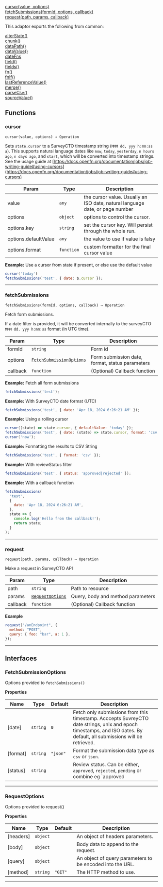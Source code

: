<dl>
<dt>
    <a href="#cursor">cursor(value, options)</a></dt>
<dt>
    <a href="#fetchsubmissions">fetchSubmissions(formId, options, callback)</a></dt>
<dt>
    <a href="#request">request(path, params, callback)</a></dt>
</dl>


This adaptor exports the following from common:
<dl>
<dt>
    <a href="/adaptors/packages/common-docs#alterstate">alterState()</a>
</dt>
<dt>
    <a href="/adaptors/packages/common-docs#chunk">chunk()</a>
</dt>
<dt>
    <a href="/adaptors/packages/common-docs#datapath">dataPath()</a>
</dt>
<dt>
    <a href="/adaptors/packages/common-docs#datavalue">dataValue()</a>
</dt>
<dt>
    <a href="/adaptors/packages/common-docs#datefns">dateFns</a>
</dt>
<dt>
    <a href="/adaptors/packages/common-docs#field">field()</a>
</dt>
<dt>
    <a href="/adaptors/packages/common-docs#fields">fields()</a>
</dt>
<dt>
    <a href="/adaptors/packages/common-docs#fn">fn()</a>
</dt>
<dt>
    <a href="/adaptors/packages/common-docs#fnif">fnIf()</a>
</dt>
<dt>
    <a href="/adaptors/packages/common-docs#lastreferencevalue">lastReferenceValue()</a>
</dt>
<dt>
    <a href="/adaptors/packages/common-docs#merge">merge()</a>
</dt>
<dt>
    <a href="/adaptors/packages/common-docs#parsecsv">parseCsv()</a>
</dt>
<dt>
    <a href="/adaptors/packages/common-docs#sourcevalue">sourceValue()</a>
</dt></dl>

## Functions
### cursor

<p><code>cursor(value, options) ⇒ Operation</code></p>

Sets `state.cursor` to a SurveyCTO timestamp string (`MMM dd, yyy h:mm:ss a`).
This supports natural language dates like `now`, `today`, `yesterday`, `n hours ago`, `n days ago`, and `start`,
which will be converted into timestamp strings.
See the usage guide at [https://docs.openfn.org/documentation/jobs/job-writing-guide#using-cursors](https://docs.openfn.org/documentation/jobs/job-writing-guide#using-cursors)


| Param | Type | Description |
| --- | --- | --- |
| value | <code>any</code> | the cursor value. Usually an ISO date, natural language date, or page number |
| options | <code>object</code> | options to control the cursor. |
| options.key | <code>string</code> | set the cursor key. Will persist through the whole run. |
| options.defaultValue | <code>any</code> | the value to use if value is falsy |
| options.format | <code>function</code> | custom formatter for the final cursor value |

**Example:** Use a cursor from state if present, or else use the default value
```js
cursor('today')
fetchSubmissions('test', { date: $.cursor });
```

* * *

### fetchSubmissions

<p><code>fetchSubmissions(formId, options, callback) ⇒ Operation</code></p>

Fetch form submissions.

If a date filter is provided, it will be  converted internally to the surveyCTO `MMM dd, yyy h:mm:ss` format (in UTC time).


| Param | Type | Description |
| --- | --- | --- |
| formId | <code>string</code> | Form id |
| options | [<code>FetchSubmissionOptions</code>](#fetchsubmissionoptions) | Form submission date, format, status parameters |
| callback | <code>function</code> | (Optional) Callback function |

**Example:** Fetch all form submissions
```js
fetchSubmissions('test');
```
**Example:**  With SurveyCTO date format (UTC)
```js
fetchSubmissions('test', { date: 'Apr 18, 2024 6:26:21 AM' });
```
**Example:** Using a rolling cursor 
```js
cursor((state) => state.cursor, { defaultValue: 'today' });
fetchSubmissions('test', { date: (state) => state.cursor, format: 'csv' });
cursor('now');
```
**Example:**  Formatting the results to CSV String
```js
fetchSubmissions('test', { format: 'csv' });
```
**Example:**  With reviewStatus filter
```js
fetchSubmissions('test', { status: 'approved|rejected' });
```
**Example:**  With a callback function
```js
fetchSubmissions(
  'test',
  {
    date: 'Apr 18, 2024 6:26:21 AM',
  },
  state => {
    console.log('Hello from the callback!');
    return state;
  }
);
```

* * *

### request

<p><code>request(path, params, callback) ⇒ Operation</code></p>

Make a request in SurveyCTO API


| Param | Type | Description |
| --- | --- | --- |
| path | <code>string</code> | Path to resource |
| params | [<code>RequestOptions</code>](#requestoptions) | Query, body and method parameters |
| callback | <code>function</code> | (Optional) Callback function |

**Example**
```js
request("/anEndpoint", {
  method: "POST",
  query: { foo: "bar", a: 1 },
});
```

* * *


##  Interfaces

### FetchSubmissionOptions

Options provided to `fetchSubmissions()`

**Properties**

| Name | Type | Default | Description |
| --- | --- | --- | --- |
| [date] | <code>string</code> | <code>0</code> | Fetch only submissions from this timestamp. Acccepts SuvreyCTO date strings, unix and epoch timestamps, and ISO dates. By default, all submissions will be retrieved. |
| [format] | <code>string</code> | <code>&quot;json&quot;</code> | Format the submission data type as  `csv` or `json`. |
| [status] | <code>string</code> |  | Review status. Can be either, `approved`, `rejected`, `pending` or combine eg `approved|rejected`. |


* * *

### RequestOptions

Options provided to request()

**Properties**

| Name | Type | Default | Description |
| --- | --- | --- | --- |
| [headers] | <code>object</code> |  | An object of headers parameters. |
| [body] | <code>object</code> |  | Body data to append to the request. |
| [query] | <code>object</code> |  | An object of query parameters to be encoded into the URL. |
| [method] | <code>string</code> | <code>&quot;GET&quot;</code> | The HTTP method to use. |


* * *

